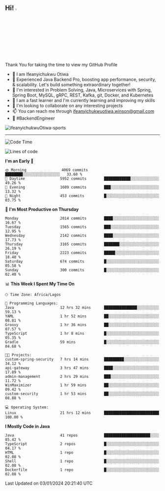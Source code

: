 <!-- BLOG-POST-LIST:START --><!-- BLOG-POST-LIST:END -->

## Hi! <img src="https://media.giphy.com/media/hvRJCLFzcasrR4ia7z/giphy.gif" width="4%"> 

Thank You for taking the time to view my GitHub Profile

- 👋 I am Ifeanyichukwu Otiwa
- 🚀 Experienced Java Backend Pro, boosting app performance, security, & scalability. Let's build something extraordinary together!
- 👀 I'm interested in Problem Solving, Java, Microservices with Spring, Spring Boot, MySQL, gRPC, REST, Kafka, git, Docker, and Kubernetes
- 🌱 I am a fast learner and I'm currently learning and improving my skills
- 💞️ I'm looking to collaborate on any interesting projects
- 📫 You can reach me through ifeanyichukwuotiwa.winson@gmail.com
- 🚀 #BackendEngineer

<p align="left" marginTop="10px"> <img src="https://komarev.com/ghpvc/?username=ifeanyichukwuOtiwa-sports&label=Profile%20views&color=0e75b6&style=for-the-badge" alt="ifeanyichukwuOtiwa-sports" /> </p>

***

<!--START_SECTION:waka-->
![Code Time](http://img.shields.io/badge/Code%20Time-2%2C067%20hrs%2037%20mins-blue)

![Lines of code](https://img.shields.io/badge/From%20Hello%20World%20I%27ve%20Written-4.3%20million%20lines%20of%20code-blue)

**I'm an Early 🐤** 

```text
🌞 Morning                4069 commits        ████████░░░░░░░░░░░░░░░░░   33.68 % 
🌆 Daytime                5952 commits        ████████████░░░░░░░░░░░░░   49.26 % 
🌃 Evening                1609 commits        ███░░░░░░░░░░░░░░░░░░░░░░   13.32 % 
🌙 Night                  453 commits         █░░░░░░░░░░░░░░░░░░░░░░░░   03.75 % 
```
📅 **I'm Most Productive on Thursday** 

```text
Monday                   2014 commits        ████░░░░░░░░░░░░░░░░░░░░░   16.67 % 
Tuesday                  1565 commits        ███░░░░░░░░░░░░░░░░░░░░░░   12.95 % 
Wednesday                2142 commits        ████░░░░░░░░░░░░░░░░░░░░░   17.73 % 
Thursday                 3165 commits        ███████░░░░░░░░░░░░░░░░░░   26.19 % 
Friday                   2223 commits        █████░░░░░░░░░░░░░░░░░░░░   18.40 % 
Saturday                 674 commits         █░░░░░░░░░░░░░░░░░░░░░░░░   05.58 % 
Sunday                   300 commits         █░░░░░░░░░░░░░░░░░░░░░░░░   02.48 % 
```


📊 **This Week I Spent My Time On** 

```text
🕑︎ Time Zone: Africa/Lagos

💬 Programming Languages: 
Java                     12 hrs 32 mins      ███████████████░░░░░░░░░░   59.13 % 
YAML                     1 hr 52 mins        ██░░░░░░░░░░░░░░░░░░░░░░░   08.81 % 
Groovy                   1 hr 36 mins        ██░░░░░░░░░░░░░░░░░░░░░░░   07.57 % 
TypeScript               1 hr 8 mins         █░░░░░░░░░░░░░░░░░░░░░░░░   05.35 % 
Gradle                   59 mins             █░░░░░░░░░░░░░░░░░░░░░░░░   04.68 % 

🐱‍💻 Projects: 
custom-spring-security   7 hrs 14 mins       █████████░░░░░░░░░░░░░░░░   34.12 % 
api-gateway              3 hrs 47 mins       ████░░░░░░░░░░░░░░░░░░░░░   17.89 % 
admin-management         2 hrs 29 mins       ███░░░░░░░░░░░░░░░░░░░░░░   11.72 % 
WinMaximizer             1 hr 59 mins        ██░░░░░░░░░░░░░░░░░░░░░░░   09.42 % 
custom-security          1 hr 53 mins        ██░░░░░░░░░░░░░░░░░░░░░░░   08.88 % 

💻 Operating System: 
Linux                    21 hrs 12 mins      █████████████████████████   100.00 % 
```

**I Mostly Code in Java** 

```text
Java                     41 repos            █████████████████████░░░░   85.42 % 
TypeScript               2 repos             █░░░░░░░░░░░░░░░░░░░░░░░░   04.17 % 
HTML                     1 repo              █░░░░░░░░░░░░░░░░░░░░░░░░   02.08 % 
Shell                    1 repo              █░░░░░░░░░░░░░░░░░░░░░░░░   02.08 % 
Dockerfile               1 repo              █░░░░░░░░░░░░░░░░░░░░░░░░   02.08 % 
```




 Last Updated on 03/01/2024 20:21:40 UTC
<!--END_SECTION:waka-->

<!--
<p align="center">
![trophy](https://github-profile-trophy.vercel.app/?username=ifeanyichukwuOtiwa-sports&theme=onedark) (https://github.com/ryo-ma/github-profile-trophy)
</p>
-->

<!---
ifeanyi-otiwa/ifeanyi-otiwa is a ✨ special ✨ repository because its `README.md` (this file) appears on your GitHub profile.
You can click the Preview link to take a look at your changes.
--->

